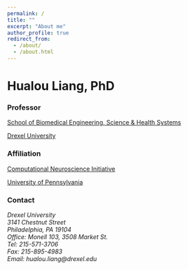```yaml
---
permalink: /
title: ""
excerpt: "About me"
author_profile: true
redirect_from: 
  - /about/
  - /about.html
---
```


Hualou Liang, PhD
======

### Professor

[School of Biomedical Engineering, Science & Health Systems](https://drexel.edu/biomed/)

[Drexel University](https://drexel.edu/)

### Affiliation
[Computational Neuroscience Initiative](https://cni.upenn.edu/) 

[University of Pennsylvania](https://www.upenn.edu/)


### Contact

<address>
  Drexel University<br />
  3141 Chestnut Street<br />
  Philadelphia, PA 19104<br />
  Office: Monell 103, 3508 Market St.<br />
  Tel: 215-571-3706<br />
  Fax: 215-895-4983<br />
  Email: hualou.liang@drexel.edu
</address>
